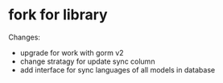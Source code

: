 # fork for library 

Changes:
* upgrade for work with gorm v2
* change stratagy for update sync column
* add interface for sync languages of all models in database
